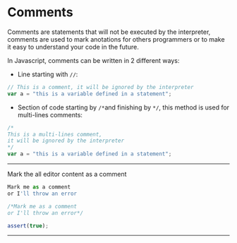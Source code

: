 # Comments

Comments are statements that will not be executed by the interpreter, comments are used to mark anotations for others programmers or to make it easy to understand your code in the future.

In Javascript, comments can be written in 2 different ways:

* Line starting with `//`:

```js
// This is a comment, it will be ignored by the interpreter
var a = "this is a variable defined in a statement";
```

* Section of code starting by `/*`and finishing by `*/`, this method is used for multi-lines comments:

```js
/*
This is a multi-lines comment,
it will be ignored by the interpreter
*/
var a = "this is a variable defined in a statement";
```


---

Mark the all editor content as a comment

```js
Mark me as a comment
or I'll throw an error
```

```js
/*Mark me as a comment
or I'll throw an error*/
```

```js
assert(true);
```

---
